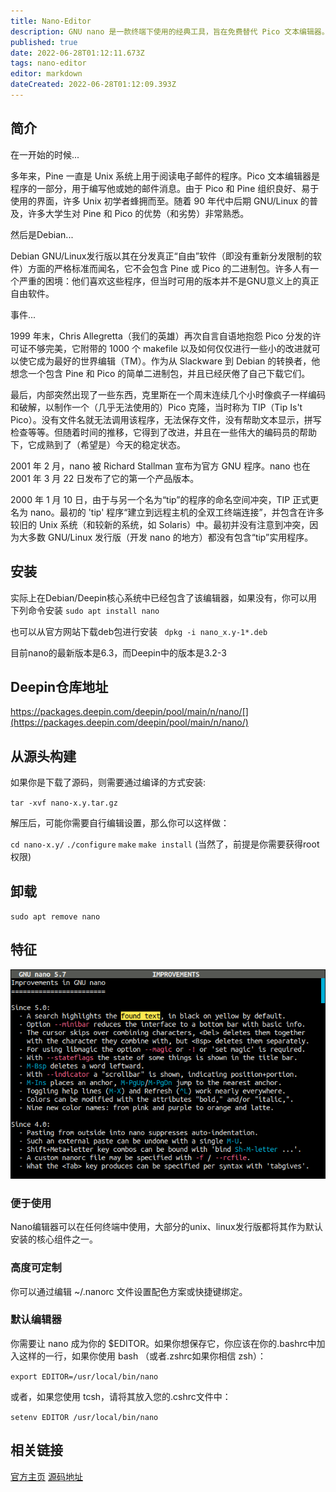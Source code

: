 ```yaml
---
title: Nano-Editor
description: GNU nano 是一款终端下使用的经典工具，旨在免费替代 Pico 文本编辑器。
published: true
date: 2022-06-28T01:12:11.673Z
tags: nano-editor
editor: markdown
dateCreated: 2022-06-28T01:12:09.393Z
---
```


## 简介

在一开始的时候...

多年来，Pine 一直是 Unix 系统上用于阅读电子邮件的程序。Pico 文本编辑器是程序的一部分，用于编写他或她的邮件消息。由于 Pico 和 Pine 组织良好、易于使用的界面，许多 Unix 初学者蜂拥而至。随着 90 年代中后期 GNU/Linux 的普及，许多大学生对 Pine 和 Pico 的优势（和劣势）非常熟悉。

然后是Debian...

Debian GNU/Linux发行版以其在分发真正“自由”软件（即没有重新分发限制的软件）方面的严格标准而闻名，它不会包含 Pine 或 Pico 的二进制包。许多人有一个严重的困境：他们喜欢这些程序，但当时可用的版本并不是GNU意义上的真正自由软件。

事件...

1999 年末，Chris Allegretta（我们的英雄）再次自言自语地抱怨 Pico 分发的许可证不够完美，它附带的 1000 个 makefile 以及如何仅仅进行一些小的改进就可以使它成为最好的世界编辑（TM）。作为从 Slackware 到 Debian 的转换者，他想念一个包含 Pine 和 Pico 的简单二进制包，并且已经厌倦了自己下载它们。

最后，内部突然出现了一些东西，克里斯在一个周末连续几个小时像疯子一样编码和破解，以制作一个（几乎无法使用的）Pico 克隆，当时称为 TIP（Tip Is't Pico）。没有文件名就无法调用该程序，无法保存文件，没有帮助文本显示，拼写检查等等。但随着时间的推移，它得到了改进，并且在一些伟大的编码员的帮助下，它成熟到了（希望是）今天的稳定状态。

2001 年 2 月，nano 被 Richard Stallman 宣布为官方 GNU 程序。nano 也在 2001 年 3 月 22 日发布了它的第一个产品版本。

2000 年 1 月 10 日，由于与另一个名为“tip”的程序的命名空间冲突，TIP 正式更名为 nano。最初的 'tip' 程序“建立到远程主机的全双工终端连接”，并包含在许多较旧的 Unix 系统（和较新的系统，如 Solaris）中。最初并没有注意到冲突，因为大多数 GNU/Linux 发行版（开发 nano 的地方）都没有包含“tip”实用程序。

## 安装
实际上在Debian/Deepin核心系统中已经包含了该编辑器，如果没有，你可以用下列命令安装
`sudo apt install nano`

也可以从官方网站下载deb包进行安装
` dpkg -i nano_x.y-1*.deb`

目前nano的最新版本是6.3，而Deepin中的版本是3.2-3
## Deepin仓库地址
https://packages.deepin.com/deepin/pool/main/n/nano/[](https://packages.deepin.com/deepin/pool/main/n/nano/)

## 从源头构建
如果你是下载了源码，则需要通过编译的方式安装:

`tar -xvf nano-x.y.tar.gz`

解压后，可能你需要自行编辑设置，那么你可以这样做：

`cd nano-x.y/`
`./configure`
`make`
`make install`    (当然了，前提是你需要获得root权限)
## 卸载

`sudo apt remove nano`

## 特征

![nano-5.7.png](/nano-5.7.png)
### 便于使用
Nano编辑器可以在任何终端中使用，大部分的unix、linux发行版都将其作为默认安装的核心组件之一。

### 高度可定制
 你可以通过编辑 ~/.nanorc 文件设置配色方案或快捷键绑定。 

### 默认编辑器
你需要让 nano 成为你的 $EDITOR。如果你想保存它，你应该在你的.bashrc中加入这样的一行，如果你使用 bash （或者.zshrc如果你相信 zsh）：

`export EDITOR=/usr/local/bin/nano`

或者，如果您使用 tcsh，请将其放入您的.cshrc文件中：

`setenv EDITOR /usr/local/bin/nano`


## 相关链接

[官方主页](https://www.nano-editor.org/)
[源码地址](https://mirrors.sjtug.sjtu.edu.cn/gnu/nano/)